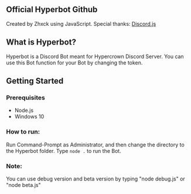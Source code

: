 ## Official Hyperbot Github 
Created by Zhxck using JavaScript. 
Special thanks: [Discord.js](https://discord.js.org/) 

## What is Hyperbot?
Hyperbot is a Discord Bot meant for Hypercrown Discord Server.
You can use this Bot function for your Bot by changing the token.

## Getting Started
### Prerequisites
- Node.js
- Windows 10

### How to run:
Run Command-Prompt as Administrator, and then change the directory to the Hyperbot folder. Type `node .` to run the Bot.

### Note:
You can use debug version and beta version by typing "node debug.js" or "node beta.js"
